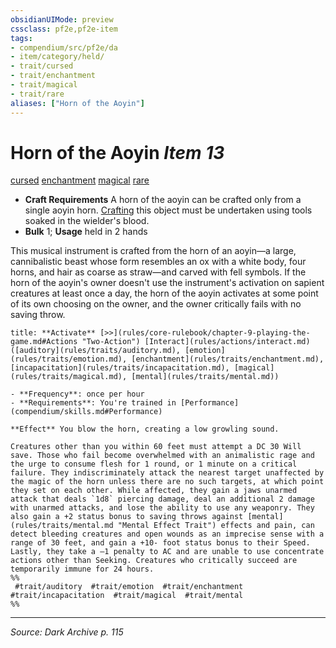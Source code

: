 ```yaml
---
obsidianUIMode: preview
cssclass: pf2e,pf2e-item
tags:
- compendium/src/pf2e/da
- item/category/held/
- trait/cursed
- trait/enchantment
- trait/magical
- trait/rare
aliases: ["Horn of the Aoyin"]
---
```

# Horn of the Aoyin *Item 13*  
[cursed](cursed-gmg.md "Cursed Item Trait")  [enchantment](enchantment.md "Enchantment School Trait")  [magical](magical.md "Magical Item Trait")  [rare](rare.md "Rare Rarity Trait")  

- **Craft Requirements** A horn of the aoyin can be crafted only from a single aoyin horn. [Crafting](skills.md#Crafting) this object must be undertaken using tools soaked in the wielder's blood.
- **Bulk** 1; **Usage** held in 2 hands

This musical instrument is crafted from the horn of an aoyin—a large, cannibalistic beast whose form resembles an ox with a white body, four horns, and hair as coarse as straw—and carved with fell symbols. If the horn of the aoyin's owner doesn't use the instrument's activation on sapient creatures at least once a day, the horn of the aoyin activates at some point of its own choosing on the owner, and the owner critically fails with no saving throw.

```ad-embed-ability
title: **Activate** [>>](rules/core-rulebook/chapter-9-playing-the-game.md#Actions "Two-Action") [Interact](rules/actions/interact.md) ([auditory](rules/traits/auditory.md), [emotion](rules/traits/emotion.md), [enchantment](rules/traits/enchantment.md), [incapacitation](rules/traits/incapacitation.md), [magical](rules/traits/magical.md), [mental](rules/traits/mental.md))

- **Frequency**: once per hour
- **Requirements**: You're trained in [Performance](compendium/skills.md#Performance)

**Effect** You blow the horn, creating a low growling sound.

Creatures other than you within 60 feet must attempt a DC 30 Will save. Those who fail become overwhelmed with an animalistic rage and the urge to consume flesh for 1 round, or 1 minute on a critical failure. They indiscriminately attack the nearest target unaffected by the magic of the horn unless there are no such targets, at which point they set on each other. While affected, they gain a jaws unarmed attack that deals `1d8` piercing damage, deal an additional 2 damage with unarmed attacks, and lose the ability to use any weaponry. They also gain a +2 status bonus to saving throws against [mental](rules/traits/mental.md "Mental Effect Trait") effects and pain, can detect bleeding creatures and open wounds as an imprecise sense with a range of 30 feet, and gain a +10- foot status bonus to their Speed. Lastly, they take a –1 penalty to AC and are unable to use concentrate actions other than Seeking. Creatures who critically succeed are temporarily immune for 24 hours.  
%%
 #trait/auditory  #trait/emotion  #trait/enchantment  #trait/incapacitation  #trait/magical  #trait/mental 
%%
```


---
*Source: Dark Archive p. 115*